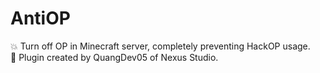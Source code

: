 # AntiOP
💥 Turn off OP in Minecraft server, completely preventing HackOP usage.
<br>💖 Plugin created by QuangDev05 of Nexus Studio.
